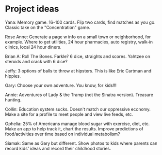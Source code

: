 # Project ideas

Yana: Memory game. 16-100 cards. Flip two cards, find matches as you go. Classic take on the "Concentration" game.

Rose Anne: Generate a page w info on a small town or neighborhood, for example. Where to get utilities, 24 hour pharmacies, auto registry, walk-in clinics, local 24 hour diners.

Brian A: Roll The Bones. Farkle? 6 dice, straights and scores. Yahtzee on steroids and crack with 6 dice?

Jeffy: 3 options of balls to throw at hipsters. This is like Eric Cartman and hippies.

Gary: Choose your own adventure. You know, for kids!!!

Annie: Adventures of Lady & the Tramp (not the Sinatra version). Treasure hunting.

Collin: Education system sucks. Doesn't match our oppressive economy. Make a site for a profile to meet people and view live feeds, etc.

Ophelia: 25% of Americans manage blood sugar with exercise, diet, etc. Make an app to help track it, chart the results. Improve predictions of food/activities over time based on individual metabolism?

Siamak: Same as Gary but different. Show photos to kids where parents can record kids' ideas and record their childhood stories.
